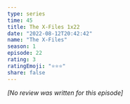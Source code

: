 ```yaml
---
type: series
time: 45
title: The X-Files 1x22
date: "2022-08-12T20:42:42"
name: "The X-Files"
season: 1
episode: 22
rating: 3
ratingEmoji: "⭐️⭐️⭐️"
share: false
---
```


_[No review was written for this episode]_
